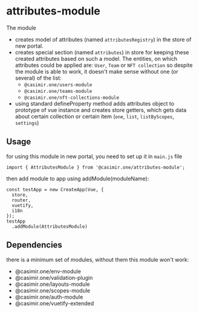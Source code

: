 # attributes-module

The module
* creates model of attributes (named `attributesRegistry`) in the store of new portal.
* creates special section (named `attributes`) in store for keeping these created attributes
based on such a model. The entities, on which attributes could be applied are: `User`, `Team` or
`NFT collection` so despite the module is able to work, it doesn't make sense without one (or several)
of the list:
  * `@casimir.one/users-module`
  * `@casimir.one/teams-module`
  * `@casimir.one/nft-collections-module`
* using standard defineProperty method adds attributes object to prototype of vue instance
  and creates store getters, which gets data about certain collection
  or certain item (`one`, `list`, `listByScopes`, `settings`)

## Usage
for using this module in new portal, you need to set up it in `main.js` file
```
import { AttributesModule } from '@casimir.one/attributes-module';
```
then add module to app using addModule(moduleName):
```
const testApp = new CreateApp(Vue, {
  store,
  router,
  vuetify,
  i18n
});
testApp
  .addModule(AttributesModule)
```

## Dependencies
there is a minimum set of modules, without them this module won't work:
* @casimir.one/env-module
* @casimir.one/validation-plugin
* @casimir.one/layouts-module
* @casimir.one/scopes-module
* @casimir.one/auth-module
* @casimir.one/vuetify-extended

